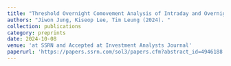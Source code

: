 ```yaml
---
title: "Threshold Overnight Comovement Analysis of Intraday and Overnight Returns"
authors: "Jiwon Jung, Kiseop Lee, Tim Leung (2024). "
collection: publications
category: preprints  
date: 2024-10-08
venue: 'at SSRN and Accepted at Investment Analysts Journal' 
paperurl: 'https://papers.ssrn.com/sol3/papers.cfm?abstract_id=4946188' 
---
```

 
